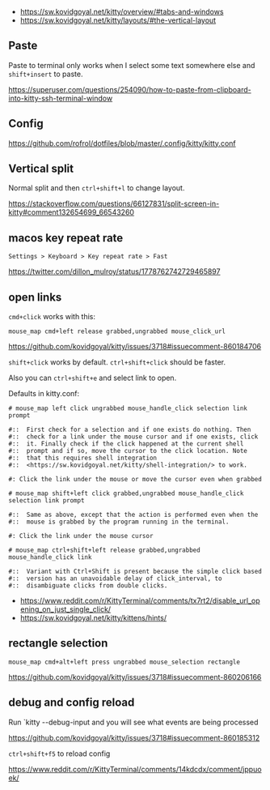 - https://sw.kovidgoyal.net/kitty/overview/#tabs-and-windows
- https://sw.kovidgoyal.net/kitty/layouts/#the-vertical-layout

## Paste

Paste to terminal only works when I select some text somewhere else and `shift+insert` to paste.

https://superuser.com/questions/254090/how-to-paste-from-clipboard-into-kitty-ssh-terminal-window

## Config

https://github.com/rofrol/dotfiles/blob/master/.config/kitty/kitty.conf

## Vertical split

Normal split and then `ctrl+shift+l` to change layout.

https://stackoverflow.com/questions/66127831/split-screen-in-kitty#comment132654699_66543260

## macos key repeat rate

`Settings > Keyboard > Key repeat rate > Fast`

https://twitter.com/dillon_mulroy/status/1778762742729465897

## open links

`cmd+click` works with this:

`mouse_map cmd+left release grabbed,ungrabbed mouse_click_url`

https://github.com/kovidgoyal/kitty/issues/3718#issuecomment-860184706

`shift+click` works by default. `ctrl+shift+click` should be faster.

Also you can `ctrl+shift+e` and select link to open.

Defaults in kitty.conf:

```
# mouse_map left click ungrabbed mouse_handle_click selection link prompt

#::  First check for a selection and if one exists do nothing. Then
#::  check for a link under the mouse cursor and if one exists, click
#::  it. Finally check if the click happened at the current shell
#::  prompt and if so, move the cursor to the click location. Note
#::  that this requires shell integration
#::  <https://sw.kovidgoyal.net/kitty/shell-integration/> to work.

#: Click the link under the mouse or move the cursor even when grabbed

# mouse_map shift+left click grabbed,ungrabbed mouse_handle_click selection link prompt

#::  Same as above, except that the action is performed even when the
#::  mouse is grabbed by the program running in the terminal.

#: Click the link under the mouse cursor

# mouse_map ctrl+shift+left release grabbed,ungrabbed mouse_handle_click link

#::  Variant with Ctrl+Shift is present because the simple click based
#::  version has an unavoidable delay of click_interval, to
#::  disambiguate clicks from double clicks.
```

- https://www.reddit.com/r/KittyTerminal/comments/tx7rt2/disable_url_opening_on_just_single_click/
- https://sw.kovidgoyal.net/kitty/kittens/hints/

## rectangle selection

`mouse_map cmd+alt+left press ungrabbed mouse_selection rectangle`

https://github.com/kovidgoyal/kitty/issues/3718#issuecomment-860206166

## debug and config reload

Run `kitty --debug-input and you will see what events are being processed

https://github.com/kovidgoyal/kitty/issues/3718#issuecomment-860185312

`ctrl+shift+f5` to reload config

https://www.reddit.com/r/KittyTerminal/comments/14kdcdx/comment/jppuoek/
